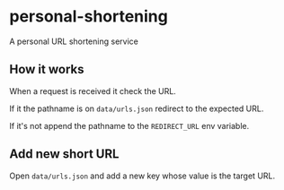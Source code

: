 # personal-shortening
A personal URL shortening service

## How it works
When a request is received it check the URL.

If it the pathname is on `data/urls.json` redirect to the expected URL.

If it's not append the pathname to the `REDIRECT_URL` env variable.

## Add new short URL
Open `data/urls.json` and add a new key whose value is the target URL.